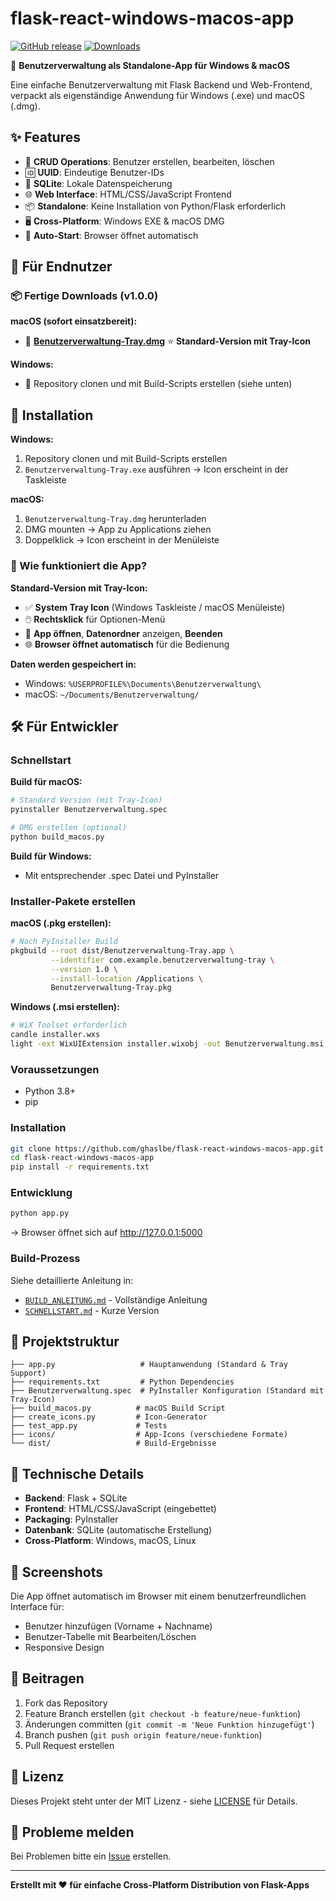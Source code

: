 # flask-react-windows-macos-app

[![GitHub release](https://img.shields.io/github/v/release/ghaslbe/flask-react-windows-macos-app)](https://github.com/ghaslbe/flask-react-windows-macos-app/releases/latest)
[![Downloads](https://img.shields.io/github/downloads/ghaslbe/flask-react-windows-macos-app/total)](https://github.com/ghaslbe/flask-react-windows-macos-app/releases)

🚀 **Benutzerverwaltung als Standalone-App für Windows & macOS**

Eine einfache Benutzerverwaltung mit Flask Backend und Web-Frontend, verpackt als eigenständige Anwendung für Windows (.exe) und macOS (.dmg).

## ✨ Features

- 📝 **CRUD Operations**: Benutzer erstellen, bearbeiten, löschen
- 🆔 **UUID**: Eindeutige Benutzer-IDs
- 💾 **SQLite**: Lokale Datenspeicherung
- 🌐 **Web Interface**: HTML/CSS/JavaScript Frontend
- 📦 **Standalone**: Keine Installation von Python/Flask erforderlich
- 🖥️ **Cross-Platform**: Windows EXE & macOS DMG
- 🔄 **Auto-Start**: Browser öffnet automatisch

## 🎯 Für Endnutzer

### 📦 Fertige Downloads (v1.0.0)

**macOS (sofort einsatzbereit):**
- 🔗 [**Benutzerverwaltung-Tray.dmg**](https://github.com/ghaslbe/flask-react-windows-macos-app/releases/latest/download/Benutzerverwaltung-Tray.dmg) ⭐ **Standard-Version mit Tray-Icon**

**Windows:**
- 📁 Repository clonen und mit Build-Scripts erstellen (siehe unten)

## 🎯 Installation

**Windows:**
1. Repository clonen und mit Build-Scripts erstellen
2. `Benutzerverwaltung-Tray.exe` ausführen → Icon erscheint in der Taskleiste

**macOS:**
1. `Benutzerverwaltung-Tray.dmg` herunterladen
2. DMG mounten → App zu Applications ziehen
3. Doppelklick → Icon erscheint in der Menüleiste

### 🤔 Wie funktioniert die App?

**Standard-Version mit Tray-Icon:**
- ✅ **System Tray Icon** (Windows Taskleiste / macOS Menüleiste)
- 🖱️ **Rechtsklick** für Optionen-Menü
- 🚀 **App öffnen**, **Datenordner** anzeigen, **Beenden**
- 🌐 **Browser öffnet automatisch** für die Bedienung

**Daten werden gespeichert in:**
- Windows: `%USERPROFILE%\Documents\Benutzerverwaltung\`
- macOS: `~/Documents/Benutzerverwaltung/`

## 🛠️ Für Entwickler

### Schnellstart

**Build für macOS:**
```bash
# Standard Version (mit Tray-Icon)
pyinstaller Benutzerverwaltung.spec

# DMG erstellen (optional)
python build_macos.py
```

**Build für Windows:**
- Mit entsprechender .spec Datei und PyInstaller

### Installer-Pakete erstellen

**macOS (.pkg erstellen):**
```bash
# Nach PyInstaller Build
pkgbuild --root dist/Benutzerverwaltung-Tray.app \
         --identifier com.example.benutzerverwaltung-tray \
         --version 1.0 \
         --install-location /Applications \
         Benutzerverwaltung-Tray.pkg
```

**Windows (.msi erstellen):**
```bash
# WiX Toolset erforderlich
candle installer.wxs
light -ext WixUIExtension installer.wixobj -out Benutzerverwaltung.msi
```

### Voraussetzungen
- Python 3.8+
- pip

### Installation
```bash
git clone https://github.com/ghaslbe/flask-react-windows-macos-app.git
cd flask-react-windows-macos-app
pip install -r requirements.txt
```

### Entwicklung
```bash
python app.py
```
→ Browser öffnet sich auf http://127.0.0.1:5000

### Build-Prozess
Siehe detaillierte Anleitung in:
- [`BUILD_ANLEITUNG.md`](BUILD_ANLEITUNG.md) - Vollständige Anleitung
- [`SCHNELLSTART.md`](SCHNELLSTART.md) - Kurze Version

## 📁 Projektstruktur

```
├── app.py                   # Hauptanwendung (Standard & Tray Support)
├── requirements.txt         # Python Dependencies  
├── Benutzerverwaltung.spec  # PyInstaller Konfiguration (Standard mit Tray-Icon)
├── build_macos.py          # macOS Build Script
├── create_icons.py         # Icon-Generator
├── test_app.py             # Tests
├── icons/                  # App-Icons (verschiedene Formate)
└── dist/                   # Build-Ergebnisse
```

## 🔧 Technische Details

- **Backend**: Flask + SQLite
- **Frontend**: HTML/CSS/JavaScript (eingebettet)
- **Packaging**: PyInstaller
- **Datenbank**: SQLite (automatische Erstellung)
- **Cross-Platform**: Windows, macOS, Linux

## 🎨 Screenshots

Die App öffnet automatisch im Browser mit einem benutzerfreundlichen Interface für:
- Benutzer hinzufügen (Vorname + Nachname)
- Benutzer-Tabelle mit Bearbeiten/Löschen
- Responsive Design

## 🤝 Beitragen

1. Fork das Repository
2. Feature Branch erstellen (`git checkout -b feature/neue-funktion`)
3. Änderungen committen (`git commit -m 'Neue Funktion hinzugefügt'`)
4. Branch pushen (`git push origin feature/neue-funktion`)
5. Pull Request erstellen

## 📜 Lizenz

Dieses Projekt steht unter der MIT Lizenz - siehe [LICENSE](LICENSE) für Details.

## 🐛 Probleme melden

Bei Problemen bitte ein [Issue](https://github.com/ghaslbe/flask-react-windows-macos-app/issues) erstellen.

---

**Erstellt mit ❤️ für einfache Cross-Platform Distribution von Flask-Apps**
